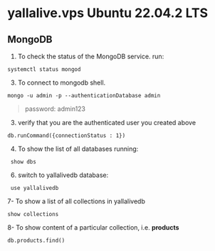 # yallalive.vps Ubuntu 22.04.2 LTS
## MongoDB
1. To check the status of the MongoDB service. run:
```code
systemctl status mongod
```
3. To connect to mongodb shell.
```code
mongo -u admin -p --authenticationDatabase admin
```
> password: admin123
3. verify that you are the authenticated user you created above
``` mongo shell
db.runCommand({connectionStatus : 1})
```
4. To show the list of all databases running:
```mongo shell
 show dbs
```
6. switch to yallalivedb database:
```mongo shell
 use yallalivedb
```
7- To show a list of all collections in yallalivedb
```mongo shell
show collections
```
8- To show content of a particular collection, i.e. **products**
```mongo shell
db.products.find()
```
